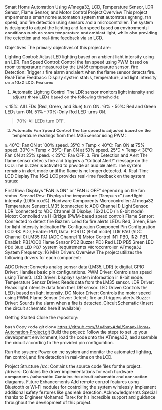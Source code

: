 Smart Home Automation Using ATmega32, LCD, Temperature Sensor, LDR Sensor, Flame Sensor, and Motor Control
Project Overview
This project implements a smart home automation system that automates lighting, fan speed, and fire detection using sensors and a microcontroller. The system is designed to adjust the lighting and fan speed based on environmental conditions such as room temperature and ambient light, while also providing fire detection and real-time feedback via an LCD.

Objectives
The primary objectives of this project are:

Lighting Control: Adjust LED lighting based on ambient light intensity using an LDR.
Fan Speed Control: Control the fan speed using PWM based on room temperature measured by the LM35 temperature sensor.
Fire Detection: Trigger a fire alarm and alert when the flame sensor detects fire.
Real-Time Feedback: Display system status, temperature, and light intensity on a 16x2 LCD.
Features
1. Automatic Lighting Control
The LDR sensor monitors light intensity and adjusts three LEDs based on the following thresholds:

< 15%: All LEDs (Red, Green, and Blue) turn ON.
16% - 50%: Red and Green LEDs turn ON.
51% - 70%: Only Red LED turns ON.
> 70%: All LEDs turn OFF.
2. Automatic Fan Speed Control
The fan speed is adjusted based on the temperature readings from the LM35 sensor using PWM:

≥ 40°C: Fan ON at 100% speed.
35°C ≤ Temp < 40°C: Fan ON at 75% speed.
30°C ≤ Temp < 35°C: Fan ON at 50% speed.
25°C ≤ Temp < 30°C: Fan ON at 25% speed.
< 25°C: Fan OFF.
3. Fire Detection and Alert
The flame sensor detects fire and triggers a "Critical Alert!" message on the LCD.
The buzzer is activated to provide an audible alert.
The system remains in alert mode until the flame is no longer detected.
4. Real-Time LCD Display
The 16x2 LCD provides real-time feedback on the system status:

First Row: Displays "FAN is ON" or "FAN is OFF" depending on the fan status.
Second Row: Displays the temperature (Temp= xxC) and light intensity (LDR= xxx%).
Hardware Components
Microcontroller: ATmega32
Temperature Sensor: LM35 (connected to ADC Channel 1)
Light Sensor: LDR (connected to ADC Channel 0)
Display: 16x2 LCD (in 8-bit mode)
Motor: Controlled via H-Bridge (PWM-based speed control)
Flame Sensor: Connected to detect fire
Buzzer: Used for fire alerts
LEDs: Red, Green, Blue for light intensity indication
Pin Configuration
Component	Pin Configuration
LCD	RS: PD0, Enable: PD1, Data: PORTC (8-bit mode)
LDR	PA0 (ADC Channel 0)
LM35	PA1 (ADC Channel 1)
Motor Control	IN1: PB0, IN2: PB1, Enable1: PB3/OC0
Flame Sensor	PD2
Buzzer	PD3
Red LED	PB5
Green LED	PB6
Blue LED	PB7
System Requirements
Microcontroller: ATmega32
System Frequency: 16 MHz
Drivers Overview
The project utilizes the following drivers for each component:

ADC Driver: Converts analog sensor data (LM35, LDR) to digital.
GPIO Driver: Handles basic pin configurations.
PWM Driver: Controls fan speed using Timer0.
LCD Driver: Displays system information in 8-bit mode.
Temperature Sensor Driver: Reads data from the LM35 sensor.
LDR Driver: Reads light intensity data from the LDR sensor.
LED Driver: Controls the LEDs based on light intensity.
DC Motor Driver: Controls the motor speed using PWM.
Flame Sensor Driver: Detects fire and triggers alerts.
Buzzer Driver: Sounds the alarm when a fire is detected.
Circuit Schematic
(Insert the circuit schematic here if available)

Getting Started
Clone the repository:

bash
Copy code
git clone https://github.com/Medhat-Adel/Smart-Home-Automation-Project.git
Build the project: Follow the steps to set up your development environment, load the code onto the ATmega32, and assemble the circuit according to the provided pin configuration.

Run the system: Power on the system and monitor the automated lighting, fan control, and fire detection in real-time on the LCD.

Project Structure
/src: Contains the source code files for the project.
/drivers: Contains the driver implementations for each hardware component.
/schematic: Contains the circuit schematic and connection diagrams.
Future Enhancements
Add remote control features using Bluetooth or Wi-Fi modules for controlling the system wirelessly.
Implement additional safety features like gas leak detection.
Acknowledgments
Special thanks to Engineer Mohamed Tarek for his incredible support and guidance throughout the development of this project.
